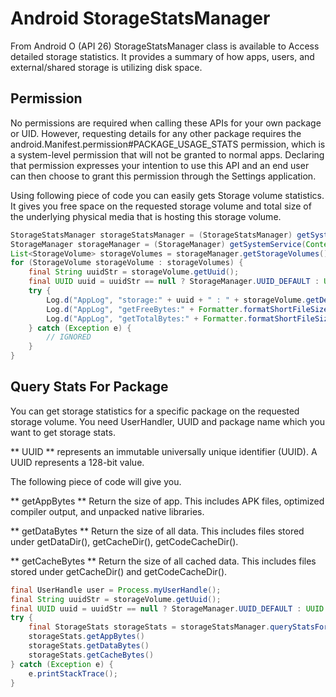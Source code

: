# Android StorageStatsManager

From Android O (API 26) StorageStatsManager class is available to Access detailed storage statistics. It provides a summary of how apps, users, and external/shared storage is utilizing disk space.

## Permission

No permissions are required when calling these APIs for your own package or UID. However, requesting details for any other package requires the android.Manifest.permission#PACKAGE_USAGE_STATS permission, which is a system-level permission that will not be granted to normal apps. Declaring that permission expresses your intention to use this API and an end user can then choose to grant this permission through the Settings application.

Using following piece of code you can easily gets Storage volume statistics. It gives you free space on the requested storage volume and total size of the underlying physical media that is hosting this storage volume.


```java
StorageStatsManager storageStatsManager = (StorageStatsManager) getSystemService(Context.STORAGE_STATS_SERVICE);
StorageManager storageManager = (StorageManager) getSystemService(Context.STORAGE_SERVICE);
List<StorageVolume> storageVolumes = storageManager.getStorageVolumes();
for (StorageVolume storageVolume : storageVolumes) {
    final String uuidStr = storageVolume.getUuid();
    final UUID uuid = uuidStr == null ? StorageManager.UUID_DEFAULT : UUID.fromString(uuidStr);
    try {
        Log.d("AppLog", "storage:" + uuid + " : " + storageVolume.getDescription(this) + " : " + storageVolume.getState());
        Log.d("AppLog", "getFreeBytes:" + Formatter.formatShortFileSize(this, storageStatsManager.getFreeBytes(uuid)));
        Log.d("AppLog", "getTotalBytes:" + Formatter.formatShortFileSize(this, storageStatsManager.getTotalBytes(uuid)));
    } catch (Exception e) {
        // IGNORED
    }
}
```
## Query Stats For Package

You can get storage statistics for a specific package on the requested storage volume. You need UserHandler, UUID and package name which you want to get storage stats.

** UUID **
 represents an immutable universally unique identifier (UUID). A UUID represents a 128-bit value.
 
The following piece of code will give you. 

** getAppBytes **
Return the size of app. This includes APK files, optimized compiler output, and unpacked native libraries.

** getDataBytes **
Return the size of all data. This includes files stored under getDataDir(), getCacheDir(), getCodeCacheDir().

** getCacheBytes **
Return the size of all cached data. This includes files stored under getCacheDir() and getCodeCacheDir().

```java
final UserHandle user = Process.myUserHandle();
final String uuidStr = storageVolume.getUuid();
final UUID uuid = uuidStr == null ? StorageManager.UUID_DEFAULT : UUID.fromString(uuidStr);
try {
    final StorageStats storageStats = storageStatsManager.queryStatsForPackage(uuid, pkg.packageName, user);
    storageStats.getAppBytes()
    storageStats.getDataBytes()
    storageStats.getCacheBytes()
} catch (Exception e) {
    e.printStackTrace();
}

```
